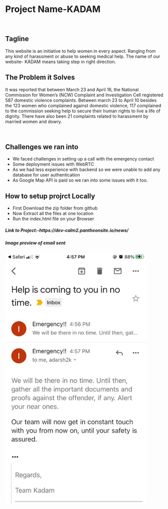 <h1>Project Name-KADAM</h1>
<br>
<h2>Tagline</h2>
<p>This website is an initiative to help women in every aspect. Ranging from any kind of harassment or abuse to seeking medical help. The name of our website- KADAM means taking step in right direction.</p>

<h2>The Problem it Solves</h2>
<p>It was reported that between March 23 and April 16, the National Commission for Women’s (NCW) Complaint and Investigation Cell registered 587 domestic violence complaints. Between march 23 to April 10 besides the 123 women who complained against domestic violence, 117 complained to the commission seeking help to secure their human rights to live a life of dignity. There have also been 21 complaints related to harassment by married women and dowry.
</p>

<br>

<h2>Challenges we ran into</h2>
<ul>
    <li>We faced challenges in setting up a call with the emergency contact</li>
    <li>Some deployment issues with WebRTC</li>
    <li>As we had less experience with backend so we were unable to add any database for user authentication</li>
    <li>As Google Map API is paid so we ran into some issues with it too.
</li>

</ul>

<h2>How to setup projrct Locally</h2>
<ul>
    <li>First Download the zip folder from github</li>
    <li> Now Extract all the files at one location</li>
    <li>Run the index.html file on your Browser  </li>

    
</ul>

<h5>Link to Project:-https://dev-calm2.pantheonsite.io/news/ </h5>

<h5>Image preview of email sent</h5>
            <img src="./img/emergency.jpeg" style="width: 450px;" alt="">
      